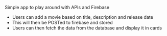 Simple app to play around with APIs and Firebase

- Users can add a movie based on title, description and release date
- This will then be POSTed to firebase and stored
- Users can then fetch the data from the database and display it in cards
